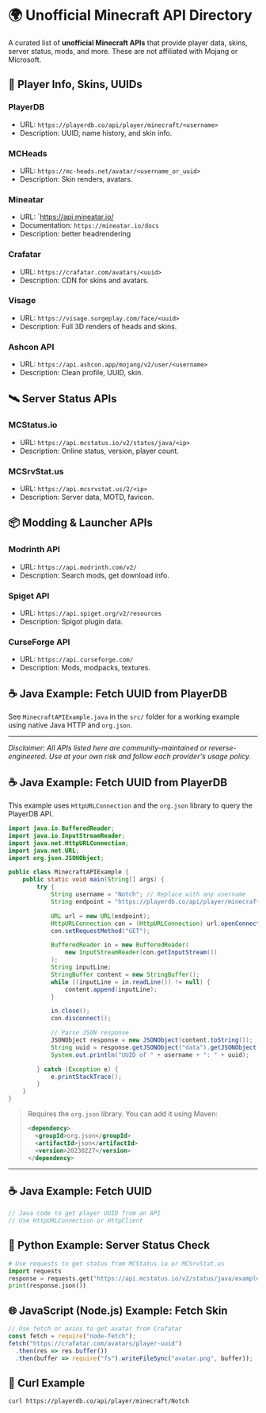 
# 🌍 Unofficial Minecraft API Directory

A curated list of **unofficial Minecraft APIs** that provide player data, skins, server status, mods, and more. These are not affiliated with Mojang or Microsoft.

## 🧑 Player Info, Skins, UUIDs

### PlayerDB
- URL: `https://playerdb.co/api/player/minecraft/<username>`
- Description: UUID, name history, and skin info.

### MCHeads
- URL: `https://mc-heads.net/avatar/<username_or_uuid>`
- Description: Skin renders, avatars.

### Mineatar
- URL: `https://api.mineatar.io/
- Documentation: `https://mineatar.io/docs`
- Description: better headrendering

### Crafatar
- URL: `https://crafatar.com/avatars/<uuid>`
- Description: CDN for skins and avatars.

### Visage
- URL: `https://visage.surgeplay.com/face/<uuid>`
- Description: Full 3D renders of heads and skins.

### Ashcon API
- URL: `https://api.ashcon.app/mojang/v2/user/<username>`
- Description: Clean profile, UUID, skin.

## 🛰️ Server Status APIs

### MCStatus.io
- URL: `https://api.mcstatus.io/v2/status/java/<ip>`
- Description: Online status, version, player count.

### MCSrvStat.us
- URL: `https://api.mcsrvstat.us/2/<ip>`
- Description: Server data, MOTD, favicon.

## 📦 Modding & Launcher APIs

### Modrinth API
- URL: `https://api.modrinth.com/v2/`
- Description: Search mods, get download info.

### Spiget API
- URL: `https://api.spiget.org/v2/resources`
- Description: Spigot plugin data.

### CurseForge API
- URL: `https://api.curseforge.com/`
- Description: Mods, modpacks, textures.

## ☕ Java Example: Fetch UUID from PlayerDB

See `MinecraftAPIExample.java` in the `src/` folder for a working example using native Java HTTP and `org.json`.

---

_Disclaimer: All APIs listed here are community-maintained or reverse-engineered. Use at your own risk and follow each provider's usage policy._

## ☕ Java Example: Fetch UUID from PlayerDB

This example uses `HttpURLConnection` and the `org.json` library to query the PlayerDB API.

```java
import java.io.BufferedReader;
import java.io.InputStreamReader;
import java.net.HttpURLConnection;
import java.net.URL;
import org.json.JSONObject;

public class MinecraftAPIExample {
    public static void main(String[] args) {
        try {
            String username = "Notch"; // Replace with any username
            String endpoint = "https://playerdb.co/api/player/minecraft/" + username;

            URL url = new URL(endpoint);
            HttpURLConnection con = (HttpURLConnection) url.openConnection();
            con.setRequestMethod("GET");

            BufferedReader in = new BufferedReader(
                new InputStreamReader(con.getInputStream())
            );
            String inputLine;
            StringBuffer content = new StringBuffer();
            while ((inputLine = in.readLine()) != null) {
                content.append(inputLine);
            }

            in.close();
            con.disconnect();

            // Parse JSON response
            JSONObject response = new JSONObject(content.toString());
            String uuid = response.getJSONObject("data").getJSONObject("player").getString("id");
            System.out.println("UUID of " + username + ": " + uuid);

        } catch (Exception e) {
            e.printStackTrace();
        }
    }
}
```

> Requires the `org.json` library. You can add it using Maven:
> 
> ```xml
> <dependency>
>   <groupId>org.json</groupId>
>   <artifactId>json</artifactId>
>   <version>20230227</version>
> </dependency>
> ```

---

## ☕ Java Example: Fetch UUID

```java
// Java code to get player UUID from an API
// Use HttpURLConnection or HttpClient
```

## 🐍 Python Example: Server Status Check

```python
# Use requests to get status from MCStatus.io or MCSrvStat.us
import requests
response = requests.get("https://api.mcstatus.io/v2/status/java/example.com")
print(response.json())
```

## 🌐 JavaScript (Node.js) Example: Fetch Skin

```javascript
// Use fetch or axios to get avatar from Crafatar
const fetch = require("node-fetch");
fetch("https://crafatar.com/avatars/player-uuid")
  .then(res => res.buffer())
  .then(buffer => require("fs").writeFileSync("avatar.png", buffer));
```

## 🧰 Curl Example

```bash
curl https://playerdb.co/api/player/minecraft/Notch
```

